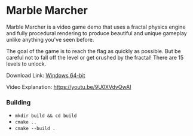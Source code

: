 # Marble Marcher

Marble Marcher is a video game demo that uses a fractal physics engine and fully procedural rendering to produce beautiful and unique gameplay unlike anything you've seen before.

The goal of the game is to reach the flag as quickly as possible.  But be careful not to
fall off the level or get crushed by the fractal!  There are 15 levels to unlock.

Download Link: [Windows 64-bit](https://github.com/HackerPoet/MarbleMarcher/raw/master/MarbleMarcher.zip)

Video Explanation: https://youtu.be/9U0XVdvQwAI

### Building
* `mkdir build && cd build`
* `cmake ..`
* `cmake --build .`
